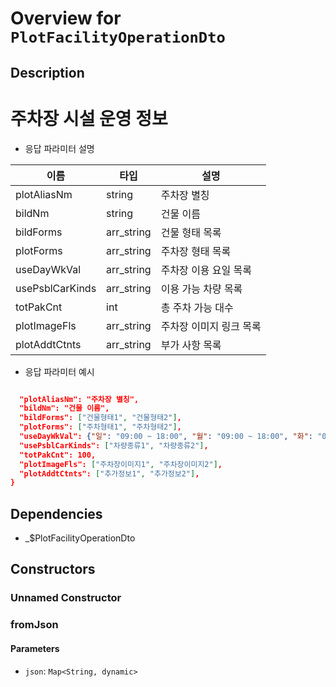 # Overview for `PlotFacilityOperationDto`

## Description

# 주차장 시설 운영 정보

 - 응답 파라미터 설명

 |이름|타입|설명|
 |-|-|-|
 |plotAliasNm|string|주차장 별칭|
 |bildNm|string|건물 이름|
 |bildForms|arr_string|건물 형태 목록|
 |plotForms|arr_string|주차장 형태 목록|
 |useDayWkVal|arr_string|주차장 이용 요일 목록|
 |usePsblCarKinds|arr_string|이용 가능 차량 목록|
 |totPakCnt|int|총 주차 가능 대수|
 |plotImageFls|arr_string|주차장 이미지 링크 목록|
 |plotAddtCtnts|arr_string|부가 사항 목록|

 - 응답 파라미터 예시
 ```json

   "plotAliasNm": "주차장 별칭",
   "bildNm": "건물 이름",
   "bildForms": ["건물형태1", "건물형태2"],
   "plotForms": ["주차형태1", "주차형태2"],
   "useDayWkVal": {"일": "09:00 ~ 18:00", "월": "09:00 ~ 18:00", "화": "09:00 ~ 23:00"},
   "usePsblCarKinds": ["차량종류1", "차량종류2"],
   "totPakCnt": 100,
   "plotImageFls": ["주차장이미지1", "주차장이미지2"],
   "plotAddtCtnts": ["추가정보1", "추가정보2"],
 }
 ```

## Dependencies

- _$PlotFacilityOperationDto

## Constructors

### Unnamed Constructor


### fromJson


#### Parameters

- `json`: `Map<String, dynamic>`
